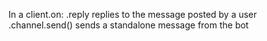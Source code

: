 In a client.on:
.reply replies to the message posted by a user
.channel.send() sends a standalone message from the bot

